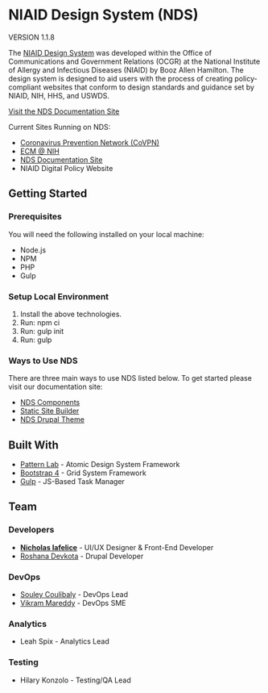 # NIAID Design System (NDS)

VERSION 1.1.8

The [NIAID Design System](http://nds.niaid.nih.gov.s3-website-us-east-1.amazonaws.com/) was developed within the Office of Communications and Government Relations (OCGR) at the National Institute of Allergy and Infectious Diseases (NIAID) by Booz Allen Hamilton. The design system is designed to aid users with the process of creating policy-compliant websites that conform to design standards and guidance set by NIAID, NIH, HHS, and USWDS.

[Visit the NDS Documentation Site](http://nds.niaid.nih.gov.s3-website-us-east-1.amazonaws.com/)

Current Sites Running on NDS:
* [Coronavirus Prevention Network (CoVPN)](https://coronaviruspreventionnetwork.org)
* [ECM @ NIH](https://ecm.nih.gov/)
* [NDS Documentation Site](http://nds.niaid.nih.gov.s3-website-us-east-1.amazonaws.com/)
* NIAID Digital Policy Website

## Getting Started
### Prerequisites

You will need the following installed on your local machine:

* Node.js
* NPM
* PHP
* Gulp

### Setup Local Environment

1. Install the above technologies.
2. Run: npm ci
3. Run: gulp init
4. Run: gulp

### Ways to Use NDS
There are three main ways to use NDS listed below. To get started please visit our documentation site:
* [NDS Components](http://nds.niaid.nih.gov.s3-website-us-east-1.amazonaws.com/components)
* [Static Site Builder](http://nds.niaid.nih.gov.s3-website-us-east-1.amazonaws.com/static-site-builder)
* [NDS Drupal Theme](http://nds.niaid.nih.gov.s3-website-us-east-1.amazonaws.com/nds-drupal-theme)

## Built With

* [Pattern Lab](https://patternlab.io/) - Atomic Design System Framework
* [Bootstrap 4](https://getbootstrap.com/docs/4.6/getting-started/introduction/) - Grid System Framework
* [Gulp](https://gulpjs.com/) - JS-Based Task Manager

## Team

### Developers
* [**Nicholas Iafelice**](https://github.com/niafelice-nih) - UI/UX Designer & Front-End Developer
* [Roshana Devkota](https://github.com/roshana-devkota-nih) - Drupal Developer

### DevOps
* [Souley Coulibaly](https://github.com/souleyNIAID) - DevOps Lead
* [Vikram Mareddy](https://github.com/vikram-nih) - DevOps SME

### Analytics
* Leah Spix - Analytics Lead

### Testing
* Hilary Konzolo - Testing/QA Lead